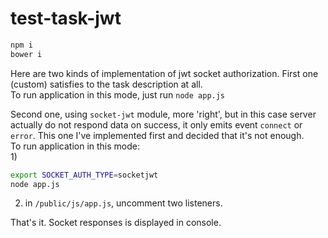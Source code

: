 # test-task-jwt


```bash
npm i
bower i
```

Here are two kinds of implementation of jwt socket authorization.
First one (custom) satisfies to the task description at all. <br/>
To run application in this mode, just run
``` node app.js ```

Second one, using `socket-jwt` module, more 'right', but in this case server actually do not respond data on success, 
it only emits event `connect` or `error`. This one I've implemented first and decided that it's not enough.
<br/>
To run application in this mode: <br/>
1)  
  ```bash
  export SOCKET_AUTH_TYPE=socketjwt
  node app.js 
  ```
2) in `/public/js/app.js`, uncomment two listeners. <br/>

That's it.
Socket responses is displayed in console.


